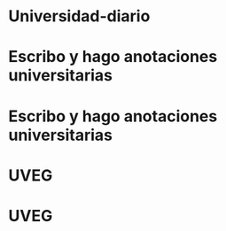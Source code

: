 # Universidad-diario
# Escribo y hago anotaciones universitarias
# Escribo y hago anotaciones universitarias
# UVEG
# UVEG
